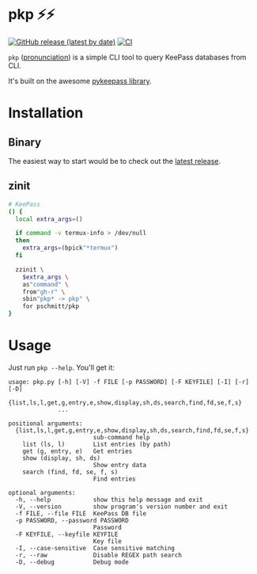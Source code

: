 # pkp ⚡⚡

[![GitHub release (latest by date)](https://img.shields.io/github/v/release/pschmitt/pkp)](https://github.com/pschmitt/pkp/releases/latest)
[![CI](https://github.com/pschmitt/pkp/workflows/CI/badge.svg)](https://github.com/pschmitt/pkp/actions?query=workflow%3A%22CI%22)

`pkp` ([pronunciation](https://www.youtube.com/watch?v=9c0rNjyVbT8)) is a 
simple CLI tool to query KeePass databases from CLI.

It's built on the awesome 
[pykeepass library](https://github.com/libkeepass/pykeepass).

# Installation

## Binary

The easiest way to start would be to check out the
[latest release](https://github.com/pschmitt/pkp/releases/latest).

## zinit

```zsh
# KeePass
() {
  local extra_args=()

  if command -v termux-info > /dev/null
  then
    extra_args=(bpick"*termux")
  fi

  zzinit \
    $extra_args \
    as"command" \
    from"gh-r" \
    sbin"pkp* -> pkp" \
    for pschmitt/pkp
}
```

# Usage

Just run `pkp --help`. You'll get it:

<!-- PKP_HELP -->
```shell
usage: pkp.py [-h] [-V] -f FILE [-p PASSWORD] [-F KEYFILE] [-I] [-r] [-D]
              {list,ls,l,get,g,entry,e,show,display,sh,ds,search,find,fd,se,f,s}
              ...

positional arguments:
  {list,ls,l,get,g,entry,e,show,display,sh,ds,search,find,fd,se,f,s}
                        sub-command help
    list (ls, l)        List entries (by path)
    get (g, entry, e)   Get entries
    show (display, sh, ds)
                        Show entry data
    search (find, fd, se, f, s)
                        Find entries

optional arguments:
  -h, --help            show this help message and exit
  -V, --version         show program's version number and exit
  -f FILE, --file FILE  KeePass DB file
  -p PASSWORD, --password PASSWORD
                        Password
  -F KEYFILE, --keyfile KEYFILE
                        Key file
  -I, --case-sensitive  Case sensitive matching
  -r, --raw             Disable REGEX path search
  -D, --debug           Debug mode
```
<!-- PKP_HELP_END -->
